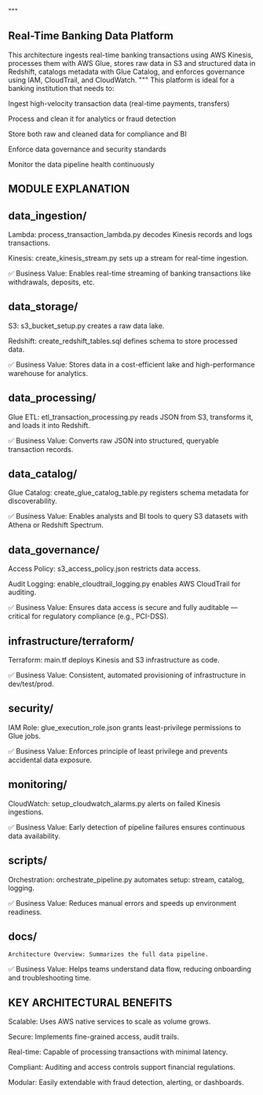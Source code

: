"""
## Real-Time Banking Data Platform

This architecture ingests real-time banking transactions using AWS Kinesis, processes them with AWS Glue, stores raw data in S3 and structured data in Redshift, catalogs metadata with Glue Catalog, and enforces governance using IAM, CloudTrail, and CloudWatch.
"""
This platform is ideal for a banking institution that needs to:

Ingest high-velocity transaction data (real-time payments, transfers)

Process and clean it for analytics or fraud detection

Store both raw and cleaned data for compliance and BI

Enforce data governance and security standards

Monitor the data pipeline health continuously

## MODULE EXPLANATION
## data_ingestion/
   Lambda: process_transaction_lambda.py decodes Kinesis records and logs transactions.

Kinesis: create_kinesis_stream.py sets up a stream for real-time ingestion.

✅ Business Value: Enables real-time streaming of banking transactions like withdrawals, deposits, etc.

## data_storage/
   S3: s3_bucket_setup.py creates a raw data lake.

Redshift: create_redshift_tables.sql defines schema to store processed data.

✅ Business Value: Stores data in a cost-efficient lake and high-performance warehouse for analytics.

## data_processing/
   Glue ETL: etl_transaction_processing.py reads JSON from S3, transforms it, and loads it into Redshift.

✅ Business Value: Converts raw JSON into structured, queryable transaction records.

## data_catalog/
   Glue Catalog: create_glue_catalog_table.py registers schema metadata for discoverability.

✅ Business Value: Enables analysts and BI tools to query S3 datasets with Athena or Redshift Spectrum.

## data_governance/
   Access Policy: s3_access_policy.json restricts data access.

Audit Logging: enable_cloudtrail_logging.py enables AWS CloudTrail for auditing.

✅ Business Value: Ensures data access is secure and fully auditable — critical for regulatory compliance (e.g., PCI-DSS).

## infrastructure/terraform/
   Terraform: main.tf deploys Kinesis and S3 infrastructure as code.

✅ Business Value: Consistent, automated provisioning of infrastructure in dev/test/prod.

## security/
   IAM Role: glue_execution_role.json grants least-privilege permissions to Glue jobs.

✅ Business Value: Enforces principle of least privilege and prevents accidental data exposure.

## monitoring/
   CloudWatch: setup_cloudwatch_alarms.py alerts on failed Kinesis ingestions.

✅ Business Value: Early detection of pipeline failures ensures continuous data availability.

## scripts/
   Orchestration: orchestrate_pipeline.py automates setup: stream, catalog, logging.

✅ Business Value: Reduces manual errors and speeds up environment readiness.

## docs/
    Architecture Overview: Summarizes the full data pipeline.

✅ Business Value: Helps teams understand data flow, reducing onboarding and troubleshooting time.

## KEY ARCHITECTURAL BENEFITS
Scalable: Uses AWS native services to scale as volume grows.

Secure: Implements fine-grained access, audit trails.

Real-time: Capable of processing transactions with minimal latency.

Compliant: Auditing and access controls support financial regulations.

Modular: Easily extendable with fraud detection, alerting, or dashboards.









